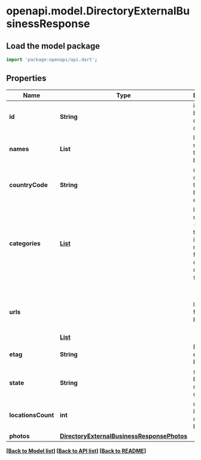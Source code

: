 # openapi.model.DirectoryExternalBusinessResponse

## Load the model package
```dart
import 'package:openapi/api.dart';
```

## Properties
Name | Type | Description | Notes
------------ | ------------- | ------------- | -------------
**id** | **String** | id of the business on external directory | [optional] 
**names** | **List<String>** | list of names for the business | [optional] [default to const []]
**countryCode** | **String** | country code for the business eg: en-US | [optional] 
**categories** | [**List<DirectoryCategory>**](DirectoryCategory.md) | list of categories - oftenly the external ids being maintained for the categories on uberall side | [optional] [default to const []]
**urls** | [**List<Object>**](Object.md) | list of urls for the business | [optional] [default to const []]
**etag** | **String** | ETag of the external business | [optional] 
**state** | **String** | status of business on external directory | [optional] 
**locationsCount** | **int** | count of locations under the business | [optional] 
**photos** | [**DirectoryExternalBusinessResponsePhotos**](DirectoryExternalBusinessResponsePhotos.md) |  | [optional] 

[[Back to Model list]](../README.md#documentation-for-models) [[Back to API list]](../README.md#documentation-for-api-endpoints) [[Back to README]](../README.md)


